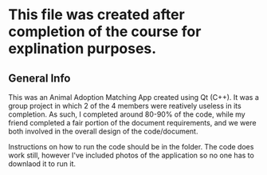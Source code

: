 # This file was created after completion of the course for explination purposes.

## General Info
This was an Animal Adoption Matching App created using Qt (C++). It was a group project in which 2 of the 4 members were reatively useless in its completion. As such, I completed around 80-90% of the code, while my friend completed a fair portion of the document requirements, and we were both involved in the overall design of the code/document.

Instructions on how to run the code should be in the folder. The code does work still, however I've included photos of the application so no one has to downlaod it to run it.